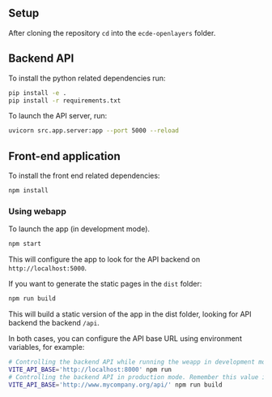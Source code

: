 ## Setup

After cloning the repository `cd` into the `ecde-openlayers` folder.

## Backend API

To install the python related dependencies run:

```bash
pip install -e .
pip install -r requirements.txt
```

To launch the API server, run:

```bash
uvicorn src.app.server:app --port 5000 --reload
```

## Front-end application

To install the front end related dependencies:

```bash
npm install
```

### Using webapp

To launch the app (in development mode).

```bash
npm start
```

This will configure the app to look for the API backend on `http://localhost:5000`.

If you want to generate the static pages in the `dist` folder:

```bash
npm run build
```

This will build a static version of the app in the dist folder, looking for API backend the backend `/api`.

In both cases, you can configure the API base URL using environment variables, for example:

```bash
# Controlling the backend API while running the weapp in development mode
VITE_API_BASE='http://localhost:8000' npm run
# Controlling the backend API in production mode. Remember this value is read AT BULD TIME
VITE_API_BASE='http://www.mycompany.org/api/' npm run build
```
